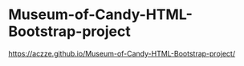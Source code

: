 # Museum-of-Candy-HTML-Bootstrap-project
https://aczze.github.io/Museum-of-Candy-HTML-Bootstrap-project/
